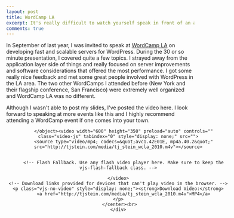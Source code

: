 ```yaml
---
layout: post
title: WordCamp LA
excerpt: It's really difficult to watch yourself speak in front of an audience. Yes, I really look and talk just like that.
comments: true
---
```


In September of last year, I was invited to speak at <a href="http://2010.wordcamp.la/" target="_new" rel="external">WordCamp LA</a> on developing fast and scalable servers for WordPress. During the 30 or so minute presentation, I covered quite a few topics. I strayed away from the application layer side of things and really focused on server improvements and software considerations that offered the most performance. I got some really nice feedback and met some great people involved with WordPress in the LA area. The two other WordCamps I attended before (New York and their flagship conference, San Francisco) were extremely well organized and WordCamp LA was no different.

Although I wasn't able to post my slides, I've posted the video here. I look forward to speaking at more events like this and I highly recommend attending a WordCamp event if one comes into your town.

<div class="entry-content">
    <center>				
    <!-- Begin VideoJS -->
    <div class="video-js-box vjs-paused" style="width: 600px;">
		<!-- Using the Video for Everybody Embed Code http://camendesign.com/code/video_for_everybody -->
		<object width="600" height="350" data="http://releases.flowplayer.org/swf/flowplayer-3.2.3.swf" type="application/x-shockwave-flash" class="vjs-flash-fallback" style="height: 350px;">
			<param value="http://releases.flowplayer.org/swf/flowplayer-3.2.3.swf" name="movie">
			<param value="true" name="allowfullscreen">
			<param value="config={'clip':{'url':'http://tjstein.com/media/tj_stein_wcla_2010.m4v' ,'autoPlay':false ,'autoBuffering':true }}" name="flashvars">
			
		</object><video width="600" height="350" preload="auto" controls="" class="video-js" tabindex="0" style="display: none;" src="">
		<source type="video/mp4; codecs=&quot;avc1.42E01E, mp4a.40.2&quot;" src="http://tjstein.com/media/tj_stein_wcla_2010.m4v"></source>
		
		
		<!-- Flash Fallback. Use any flash video player here. Make sure to keep the vjs-flash-fallback class. -->
		
	</video>
    <!-- Download links provided for devices that can't play video in the browser. -->
    <p class="vjs-no-video" style="display: none;"><strong>Download Video:</strong>
		<a href="http://tjstein.com/media/tj_stein_wcla_2010.m4v">MP4</a>
	</p>
     </center><br>
	</div>
